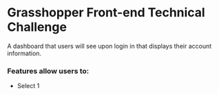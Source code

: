 # Grasshopper Front-end Technical Challenge

A dashboard that users will see upon login in that displays their account information.

### Features allow users to:

- Select 1
